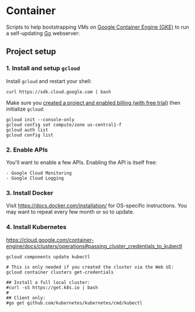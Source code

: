 Container
=========

Scripts to help bootstrapping VMs on [Google Container
Engine (GKE)](http://cloud.google.com/container-engine/) to run a self-updating
[Go](https://golang.org) webserver:



Project setup
-------------

### 1. Install and setup `gcloud`

Install `gcloud` and restart your shell:

    curl https://sdk.cloud.google.com | bash

Make sure you [created a project and enabled billing (with free
trial)](https://console.developers.google.com/) then initialize `gcloud`:

    gcloud init --console-only
    gcloud config set compute/zone us-central1-f
    gcloud auth list
    gcloud config list


### 2. Enable APIs

You'll want to enable a few APIs. Enabling the API is itself free:

    - Google Cloud Monitoring
    - Google Cloud Logging


### 3. Install Docker

Visit https://docs.docker.com/installation/ for OS-specific instructions. You
may want to repeat every few month or so to update.


### 4. Install Kubernetes

https://cloud.google.com/container-engine/docs/clusters/operations#passing_cluster_credentials_to_kubectl

    gcloud components update kubectl

    # This is only needed if you created the cluster via the Web UI:
    gcloud container clusters get-credentials

    ## Install a full local cluster:
    #curl -sS https://get.k8s.io | bash
    #
    ## Client only:
    #go get github.com/kubernetes/kubernetes/cmd/kubectl

